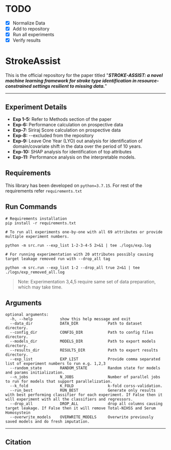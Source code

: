 # TODO
- [x] Normalize Data
- [x] Add to repository
- [x] Run all experiments
- [x] Verify results

# StrokeAssist
This is the official repository for the paper titled "***STROKE-ASSIST: a novel machine learning framework for stroke type identification in resource-constrained settings resilient to missing data.***"

______________________________________________________________________

## Experiment Details
* **Exp 1-5:** Refer to Methods section of the paper
* **Exp-6:** Performance calculation on prospective data
* **Exp-7:** Siriraj Score calculation on prospective data
* **Exp-8:** --excluded from the repository
* **Exp-9:** Leave One Year (LYO) out analysis for identification of domain/covariate shift in the data over the period of 10 years.
* **Exp-10:** SHAP analysis for identification of top attributes 
* **Exp-11:** Performance analysis on the interpretable models. 

## Requirements
This library has been developed on `python=3.7.15`. For rest of the requirements refer `requirements.txt`


## Run Commands

```shell
# Requirements installation
pip install -r requirements.txt

# To run all experiments one-by-one with all 69 attributes or provide multiple experiment numbers.

python -m src.run --exp_list 1-2-3-4-5 2>&1 | tee ./logs/exp.log

# For running experimentation with 20 attributes possibly causing target leakage removed run with --drop_all tag

python -m src.run --exp_list 1-2 --drop_all true 2>&1 | tee ./logs/exp_removed_all.log
```
> Note: Experimentation 3,4,5 require same set of data preparation, which may take time. 



## Arguments

```
optional arguments:
  -h, --help            show this help message and exit
  --data_dir            DATA_DIR             Path to dataset directory.
  --config_dir          CONFIG_DIR           Path to config files directory.
  --models_dir          MODELS_DIR           Path to export models directory.
  --results_dir         RESULTS_DIR          Path to export results directory.
  --exp_list            EXP_LIST             Provide comma separated list of experiment numbers to run e.g. 1,2,3
  --random_state        RANDOM_STATE         Random state for models and params initialization.
  --n_jobs              N_JOBS               Number of parallel jobs to run for models that support parallelization.
  --k_fold              K_FOLD               k-fold corss-validation.
  --run_best            RUN_BEST             Generate only results with best performing classifier for each experiment. If False then it will experiment with all the classifiers and regressors.
  --drop_all            DROP_ALL             drop all columns causing target leakage. If False then it will remove Total-NIHSS and Serum Homosystein
  --overwrite_models    OVERWRITE_MODELS     Overwrite previously saved models and do fresh imputation.
```

______________________________________________________________________

## Citation

```

```